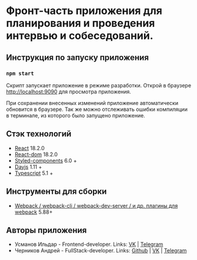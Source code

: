 # Фронт-часть приложения для планирования и проведения интервью и собеседований.

## Инструкция по запуску приложения

### `npm start`
Скрипт запускает приложение в режиме разработки.
Открой в браузере [http://localhost:9090](http://localhost:9090) для просмотра приложения.

При сохранении внесенных изменений приложение автоматически обновится в браузере.
Так же можно отслеживать ошибки компиляции в терминале, из которого было запущено приложение.

## Стэк технологий
- [React](https://react.dev) 18.2.0
- [React-dom](https://react.dev/reference/react-dom) 18.2.0
- [Styled-components](https://styled-components.com) 6.0 +
- [Dayjs](https://day.js.org) 1.11 +
- [Typescript](https://www.typescriptlang.org) 5.1 +

## Инструменты для сборки
- [Webpack / webpack-cli / webpack-dev-server / и др. плагины для webpack](https://webpack.js.org) 5.88+

## Авторы приложения
- Усманов Ильдар - Frontend-developer. Links: [VK](https://vk.com/skyw41k3r) | [Telegram](https://telegram.me/skyw41k3r)
- Черников Андрей - FullStack-developer. Links: [Github](https://github.com/Mistrade) | [VK](https://vk.com/mistrade) | [Telegram](https://telegram.me/andreimistrade)
